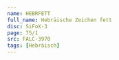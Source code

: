 ```yaml
---
name: HEBRFETT
full_name: Hebräische Zeichen fett
disc: SiFoX-3
page: 75/1
src: FALC-3970
tags: [Hebräisch]
---
```

